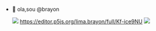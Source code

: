 - 👋 ola,sou @brayon
  
  ![](https://media.tenor.com/9_NoAo1GeZsAAAAC/peaky-blinders.gif)
https://editor.p5js.org/lima.brayon/full/Kf-ice9NU
![](https://tenor.com/pt-BR/view/neymar-jr-neymar-gif-2235780270917907713)













